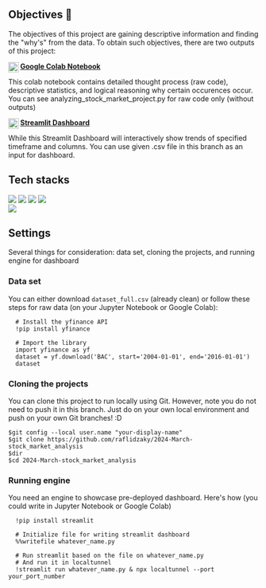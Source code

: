 ## Objectives 🎯
The objectives of this project are gaining descriptive information and finding the "why's" from the data. To obtain such objectives, 
there are two outputs of this project: 

<a href="https://colab.research.google.com/drive/15hujoJHjhT_T93XSk5qri5erxF6oAxpJ#scrollTo=kYarLAzOVOA0"><img align="left" src="https://github.com/raflidzaky/2024-March-stock_market_analysis/assets/104545005/3827e863-b0f8-437d-b29e-979c034f1350" alt="Google Colab Project" width="21px"/></a>  [**Google Colab Notebook**](https://colab.research.google.com/drive/15hujoJHjhT_T93XSk5qri5erxF6oAxpJ#scrollTo=kYarLAzOVOA0)

This colab notebook contains detailed thought process (raw code), descriptive statistics, and logical reasoning why certain occurences occur. 
You can see analyzing_stock_market_project.py for raw code only (without outputs)


<a href="https://2024-march-stockmarketanalysis.streamlit.app"><img align="left" src="https://github.com/raflidzaky/2024-March-stock_market_analysis/assets/104545005/81af49e7-1a07-4e61-8404-3b864343b6e3" alt="Google Colab Project" width="21px"/></a>  [**Streamlit Dashboard**](https://2024-march-stockmarketanalysis.streamlit.app/)

While this Streamlit Dashboard will interactively show trends of specified timeframe and columns. You can use given .csv file in this branch as an input for dashboard.

## Tech stacks
![](https://img.shields.io/badge/Language-Python-informational?style=flat&logo=Python&color=7952B3)
![](https://img.shields.io/badge/Lib-Numpy-informational?style=flat&logo=Numpy&color=7952B3)
![](https://img.shields.io/badge/Lib-Pandas-informational?style=flat&logo=Pandas&color=7952B3)
![](https://img.shields.io/badge/Lib-Plotly-informational?style=flat&logo=Plotly&color=7952B3)
</br>
![](https://img.shields.io/badge/Lib-Streamlit-informational?style=flat&logo=Streamlit&color=7952B3)

## Settings
Several things for consideration: data set, cloning the projects, and running engine for dashboard
### Data set
You can either download ```dataset_full.csv``` (already clean) or follow these steps for raw data (on your Jupyter Notebook or Google Colab):
```
  # Install the yfinance API
  !pip install yfinance

  # Import the library
  import yfinance as yf
  dataset = yf.download('BAC', start='2004-01-01', end='2016-01-01')
  dataset
```
### Cloning the projects
You can clone this project to run locally using Git. However, note you do not need to push it in this branch. Just do on your own local environment and push on your own Git branches! :D
```
$git config --local user.name "your-display-name"
$git clone https://github.com/raflidzaky/2024-March-stock_market_analysis
$dir 
$cd 2024-March-stock_market_analysis
```

### Running engine
You need an engine to showcase pre-deployed dashboard. Here's how (you could write in Jupyter Notebook or Google Colab)
```
  !pip install streamlit

  # Initialize file for writing streamlit dashboard
  %%writefile whatever_name.py

  # Run streamlit based on the file on whatever_name.py
  # And run it in localtunnel
  !streamlit run whatever_name.py & npx localtunnel --port your_port_number
```

